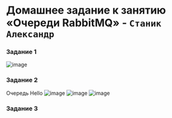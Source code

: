 # Домашнее задание к занятию «Очереди RabbitMQ» - `Станик Александр`

### Задание 1
![image](https://github.com/user-attachments/assets/2f0e792d-5397-442c-9013-a3a04faadb8f)

### Задание 2 
Очередь Hello
![image](https://github.com/user-attachments/assets/310175bc-1199-4863-abb5-aeb09c355426)
![image](https://github.com/user-attachments/assets/c3eb35e2-3df6-40b4-a5d9-655fbb018e02)
![image](https://github.com/user-attachments/assets/586b74f5-cdc8-4b37-8bcf-38ab0991b2fc)

### Задание 3


